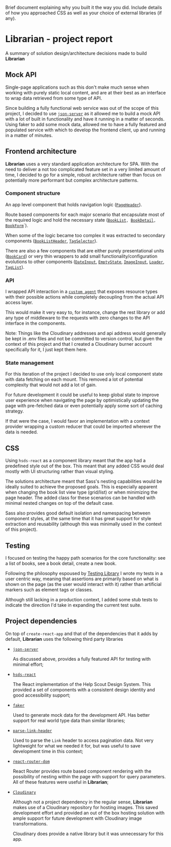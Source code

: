 Brief document explaining why you built it the way you did. Include details of how
you approached CSS as well as your choice of external libraries (if any).

# **Librarian** - project report

A summary of solution design/architecture decisions made to build **Librarian**

## Mock API

Single-page applications such as this don't make much sense when working with purely static local content, and are at their best as an interface to wrap data retrieved from some type of API.

Since building a fully functional web service was out of the scope of this project, I decided to use [`json-server`](https://github.com/typicode/json-server) as it allowed me to build a mock API with a lot of built in functionality and have it running in a matter of seconds.
Using faker to add some mock data, allowed me to have a fully featured and populated service with which to develop the frontend client, up and running in a matter of minutes.

## Frontend architecture

**Librarian** uses a very standard application architecture for SPA. With the need to deliver a not too complicated feature set in a very limited amount of time, I decided to go for a simple, robust architecture rather than focus on potentially more performant but complex architecture patterns.

### Component structure

An app level component that holds navigation logic ([`PageHeader`](src/Components/PageHeader.jsx)).

Route based components for each major scenario that encapsulate most of the required logic and hold the necessary state ([`BookList`](src/Components/BookList.jsx)`, `[`BookDetail`](src/Components/BookDetail.jsx)`, `[`BookForm`](src/Components/BookForm.jsx)`).

When some of the logic became too complex it was extracted to secondary components ([`BookListHeader`](src/Components/BookListHeader.jsx), [`TagSelector`](src/Components/TagSelector.jsx)).

There are also a few components that are either purely presentational units ([`BookCard`](src/Components/BookCard.jsx)) or very thin wrappers to add small functionality/configuration evolutions to other components ([`DateInput`](src/Components/DateInput.jsx), [`EmptyState`](src/Components/EmptyState.jsx), [`ImageInput`](src/Components/ImageInput.jsx), [`Loader`](src/Components/Loader.jsx), [`TagList`](src/Components/TagList.jsx)).

### API

I wrapped API interaction in a [`custom agent`](src/API.js) that exposes resource types with their possible actions while completely decoupling from the actual API access layer.

This would make it very easy to, for instance, change the rest library or add any type of middleware to the requests with zero changes to the API interface in the components.

Note: Things like the Cloudinary addresses and api address would generally be kept in .env files and not be committed to version control, but given the context of this project and that I created a Cloudinary burner account specifically for it, I just kept them here.

### State management

For this iteration of the project I decided to use only local component state with data fetching on each mount. This removed a lot of potential complexity that would not add a lot of gain.

For future development it could be useful to keep global state to improve user experience when navigating the page by optimistically updating the page with pre-fetched data or even potentially apply some sort of caching strategy.

If that were the case, I would favor an implementation with a context provider wrapping a custom reducer that could be imported wherever the data is needed.

## CSS

Using `hsds-react` as a component library meant that the app had a predefined style out of the box. This meant that any added CSS would deal mostly with UI structuring rather than visual styling.

The solutions architecture meant that Sass's nesting capabilities would be ideally suited to achieve the proposed goals. This is especially apparent when changing the book list view type (grid/list) or when minimizing the page header. The added class for these scenarios can be handled with minimal nested changes on top of the default case.

Sass also provides good default isolation and namespacing between component styles, at the same time that it has great support for style extraction and reusability (although this was minimally used in the context of this project).

## Testing

I focused on testing the happy path scenarios for the core functionality: see a list of books, see a book detail, create a new book.

Following the philosophy espoused by [Testing Library](https://testing-library.com/docs/) I wrote my tests in a user centric way, meaning that assertions are primarily based on what is shown on the page (as the user would interact with it) rather than artificial markers such as element tags or classes.

Although still lacking in a production context, I added some stub tests to indicate the direction I'd take in expanding the current test suite.

## Project dependencies

On top of `create-react-app` and that of the dependencies that it adds by default, **Librarian** uses the following third party libraries

- [`json-server`](https://github.com/typicode/json-server)

  As discussed above, provides a fully featured API for testing with minimal effort;

- [`hsds-react`](https://github.com/helpscout/hsds-react)

  The React implementation of the Help Scout Design System. This provided a set of components with a consistent design identity and good accessibility support;

- [`faker`](https://github.com/marak/Faker.js/)

  Used to generate mock data for the development API. Has better support for real world type data than similar libraries;

- [`parse-link-header`](https://github.com/thlorenz/parse-link-header)

  Used to parse the `Link` header to access pagination data. Not very lightweight for what we needed it for, but was useful to save development time in this context;

- [`react-router-dom`](https://github.com/ReactTraining/react-router)

  React Router provides route based component rendering with the possibility of nesting within the page with support for query parameters. All of these features were useful in **Librarian**;

- [`Cloudinary`](https://cloudinary.com/)

  Although not a project dependency in the regular sense, **Librarian** makes use of a Cloudinary repository for hosting images. This saved development effort and provided an out of the box hosting solution with ample support for future development with Cloudinary image transformations.

  Cloudinary does provide a native library but it was unnecessary for this app.
